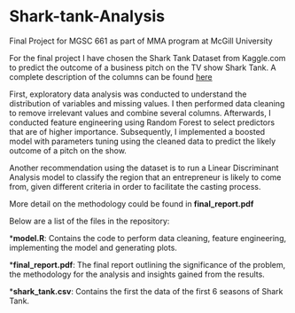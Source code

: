 # Shark-tank-Analysis
Final Project for MGSC 661 as part of MMA program at McGill University

For the final project I have chosen the Shark Tank Dataset from Kaggle.com to predict the outcome of a business pitch on the TV show Shark Tank. A complete description of the columns can be found [here](https://www.kaggle.com/datasets/rahulsathyajit/shark-tank-pitches)

First, exploratory data analysis was conducted to understand the distribution of variables and missing values. I then performed data cleaning to remove irrelevant values and combine several columns. Afterwards, I conducted feature engineering using Random Forest to select predictors that are of higher importance. Subsequently, I implemented a boosted model with parameters tuning using the cleaned data to predict the likely outcome of a pitch on the show. 

Another recommendation using the dataset is to run a Linear Discriminant Analysis model to classify the region that an entrepreneur is likely to come from, given different criteria in order to facilitate the casting process.

More detail on the methodology could be found in **final_report.pdf**

Below are a list of the files in the repository:

  ***model.R**: Contains the code to perform data cleaning, feature engineering, implementing the model and generating plots.
  
  ***final_report.pdf**: The final report outlining the significance of the problem, the methodology for the analysis and insights gained from the results.
  
  ***shark_tank.csv**: Contains the first the data of the first 6 seasons of Shark Tank.
